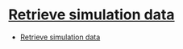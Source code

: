 # [Retrieve simulation data](https://carla.readthedocs.io/en/0.9.14/tuto_G_retrieve_data/)

- [Retrieve simulation data](#retrieve-simulation-data)

